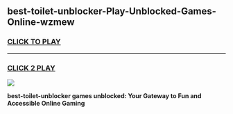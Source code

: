 
## best-toilet-unblocker-Play-Unblocked-Games-Online-wzmew
<h3>
<a href="https://premium76.site?title=best-toilet-unblocker&ref=25A">CLICK TO PLAY</a></h3>
<hr>

<h3>
<a href="https://premium76.site?title=best-toilet-unblocker&ref=25A">CLICK 2 PLAY</a>
  
</h3>

<a href="https://premium76.site?title=best-toilet-unblocker&ref=25A"><img src="https://clearcache.store/games.png"></a>


**best-toilet-unblocker games unblocked: Your Gateway to Fun and Accessible Online Gaming**
